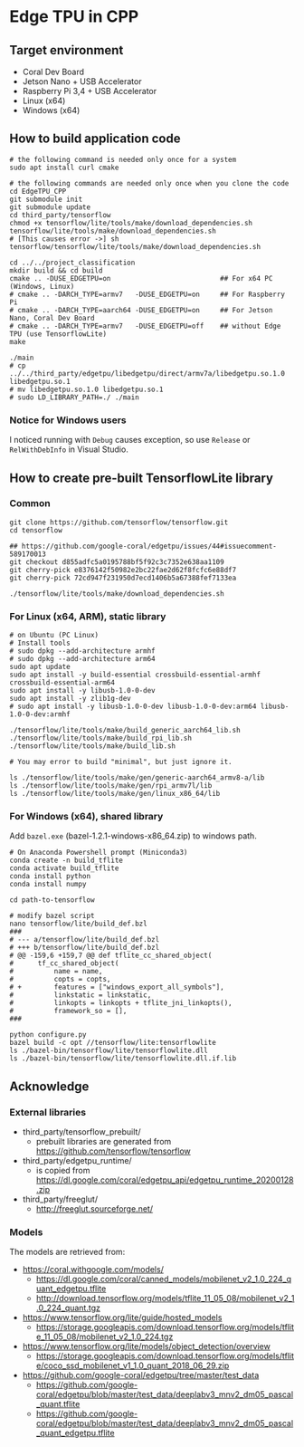 # Edge TPU in CPP
## Target environment
- Coral Dev Board
- Jetson Nano + USB Accelerator
- Raspberry Pi 3,4 + USB Accelerator
- Linux (x64)
- Windows (x64)

## How to build application code
```
# the following command is needed only once for a system
sudo apt install curl cmake

# the following commands are needed only once when you clone the code
cd EdgeTPU_CPP
git submodule init
git submodule update
cd third_party/tensorflow
chmod +x tensorflow/lite/tools/make/download_dependencies.sh
tensorflow/lite/tools/make/download_dependencies.sh
# [This causes error ->] sh tensorflow/tensorflow/lite/tools/make/download_dependencies.sh

cd ../../project_classification
mkdir build && cd build
cmake .. -DUSE_EDGETPU=on							## For x64 PC (Windows, Linux)
# cmake .. -DARCH_TYPE=armv7   -DUSE_EDGETPU=on		## For Raspberry Pi
# cmake .. -DARCH_TYPE=aarch64 -DUSE_EDGETPU=on 	## For Jetson Nano, Coral Dev Board
# cmake .. -DARCH_TYPE=armv7   -DUSE_EDGETPU=off	## without Edge TPU (use TensorflowLite)
make

./main
# cp ../../third_party/edgetpu/libedgetpu/direct/armv7a/libedgetpu.so.1.0 libedgetpu.so.1
# mv libedgetpu.so.1.0 libedgetpu.so.1
# sudo LD_LIBRARY_PATH=./ ./main

```

### Notice for Windows users
I noticed running with `Debug` causes exception, so use `Release` or `RelWithDebInfo` in Visual Studio.


## How to create pre-built TensorflowLite library
### Common
```
git clone https://github.com/tensorflow/tensorflow.git
cd tensorflow

## https://github.com/google-coral/edgetpu/issues/44#issuecomment-589170013
git checkout d855adfc5a0195788bf5f92c3c7352e638aa1109
git cherry-pick e8376142f50982e2bc22fae2d62f8fcfc6e88df7
git cherry-pick 72cd947f231950d7ecd1406b5a67388fef7133ea

./tensorflow/lite/tools/make/download_dependencies.sh
```

### For Linux (x64, ARM), static library
```
# on Ubuntu (PC Linux)
# Install tools
# sudo dpkg --add-architecture armhf
# sudo dpkg --add-architecture arm64
sudo apt update
sudo apt install -y build-essential crossbuild-essential-armhf crossbuild-essential-arm64
sudo apt install -y libusb-1.0-0-dev
sudo apt install -y zlib1g-dev
# sudo apt install -y libusb-1.0-0-dev libusb-1.0-0-dev:arm64 libusb-1.0-0-dev:armhf

./tensorflow/lite/tools/make/build_generic_aarch64_lib.sh
./tensorflow/lite/tools/make/build_rpi_lib.sh 
./tensorflow/lite/tools/make/build_lib.sh

# You may error to build "minimal", but just ignore it.

ls ./tensorflow/lite/tools/make/gen/generic-aarch64_armv8-a/lib
ls ./tensorflow/lite/tools/make/gen/rpi_armv7l/lib
ls ./tensorflow/lite/tools/make/gen/linux_x86_64/lib
```

### For Windows (x64), shared library
Add `bazel.exe` (bazel-1.2.1-windows-x86_64.zip) to windows path.

```
# On Anaconda Powershell prompt (Miniconda3)
conda create -n build_tflite
conda activate build_tflite
conda install python
conda install numpy

cd path-to-tensorflow

# modify bazel script
nano tensorflow/lite/build_def.bzl 
###
# --- a/tensorflow/lite/build_def.bzl
# +++ b/tensorflow/lite/build_def.bzl
# @@ -159,6 +159,7 @@ def tflite_cc_shared_object(
#      tf_cc_shared_object(
#          name = name,
#          copts = copts,
# +        features = ["windows_export_all_symbols"],
#          linkstatic = linkstatic,
#          linkopts = linkopts + tflite_jni_linkopts(),
#          framework_so = [],
###

python configure.py
bazel build -c opt //tensorflow/lite:tensorflowlite
ls ./bazel-bin/tensorflow/lite/tensorflowlite.dll
ls ./bazel-bin/tensorflow/lite/tensorflowlite.dll.if.lib
```

## Acknowledge
### External libraries
- third_party/tensorflow_prebuilt/
	- prebuilt libraries are generated from https://github.com/tensorflow/tensorflow 
- third_party/edgetpu_runtime/
	- is copied from https://dl.google.com/coral/edgetpu_api/edgetpu_runtime_20200128.zip
- third_party/freeglut/
	- http://freeglut.sourceforge.net/

### Models
The models are retrieved from:

- https://coral.withgoogle.com/models/
	- https://dl.google.com/coral/canned_models/mobilenet_v2_1.0_224_quant_edgetpu.tflite
	- http://download.tensorflow.org/models/tflite_11_05_08/mobilenet_v2_1.0_224_quant.tgz
- https://www.tensorflow.org/lite/guide/hosted_models
	- https://storage.googleapis.com/download.tensorflow.org/models/tflite_11_05_08/mobilenet_v2_1.0_224.tgz
- https://www.tensorflow.org/lite/models/object_detection/overview
	- https://storage.googleapis.com/download.tensorflow.org/models/tflite/coco_ssd_mobilenet_v1_1.0_quant_2018_06_29.zip
- https://github.com/google-coral/edgetpu/tree/master/test_data
	- https://github.com/google-coral/edgetpu/blob/master/test_data/deeplabv3_mnv2_dm05_pascal_quant.tflite
	- https://github.com/google-coral/edgetpu/blob/master/test_data/deeplabv3_mnv2_dm05_pascal_quant_edgetpu.tflite
